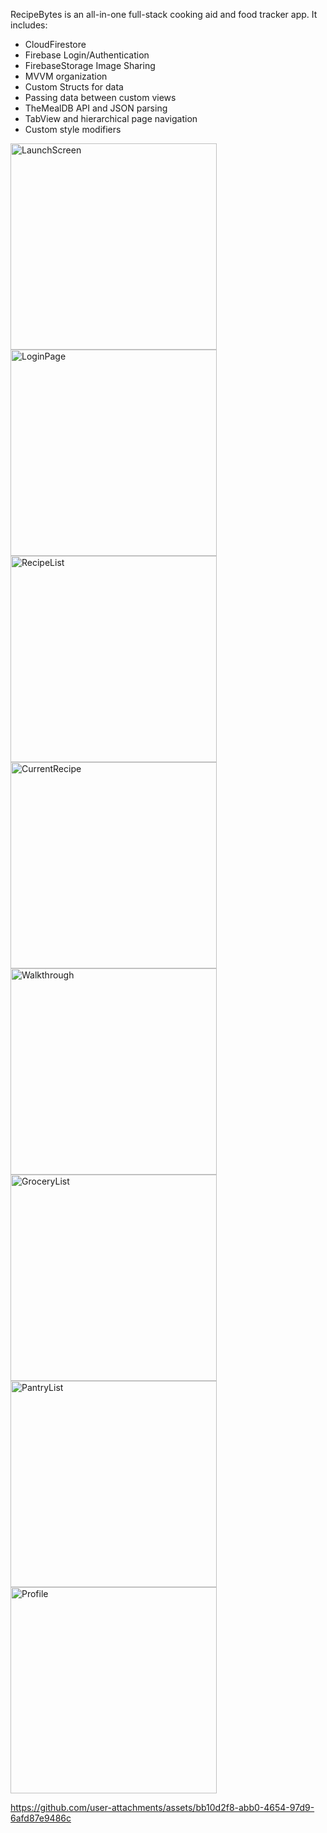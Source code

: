 RecipeBytes is an all-in-one full-stack cooking aid and food tracker app. It includes:
<ul>
  <li>CloudFirestore</li>
  <li>Firebase Login/Authentication</li>
  <li>FirebaseStorage Image Sharing</li>
  <li>MVVM organization</li>
  <li>Custom Structs for data</li>
  <li>Passing data between custom views</li>
  <li>TheMealDB API and JSON parsing</li>
  <li>TabView and hierarchical page navigation</li>
  <li>Custom style modifiers</li>
</ul>

<p><img width="330" alt="LaunchScreen" src="https://github.com/user-attachments/assets/9e22c1db-fdc6-48ba-95fb-0a32652cb99f">
<img width="330" alt="LoginPage" src="https://github.com/user-attachments/assets/7c52c212-a153-46a8-ab76-810cd5f5f04e">
<img width="330" alt="RecipeList" src="https://github.com/user-attachments/assets/9e3bc02c-c9ec-4364-815c-3284628f1af4" />
<img width="330" alt="CurrentRecipe" src="https://github.com/user-attachments/assets/ec32cf5a-c8b1-4af3-94b3-dd2992244e2f" />
<img width="330" alt="Walkthrough" src="https://github.com/user-attachments/assets/ed0a198c-f6ba-4a2e-b9dc-87651339ecf7" />
<img width="330" alt="GroceryList" src="https://github.com/user-attachments/assets/fdd73d0c-8e94-4969-a5e5-6d18ac28544b">
<img width="330" alt="PantryList" src="https://github.com/user-attachments/assets/c8dbac63-f4bf-4af7-9a15-69551d66dc95" />
<img width="330" alt="Profile" src="https://github.com/user-attachments/assets/df8d4155-6c4a-4e39-a048-6133d01e58ae" />
</p>



https://github.com/user-attachments/assets/bb10d2f8-abb0-4654-97d9-6afd87e9486c


